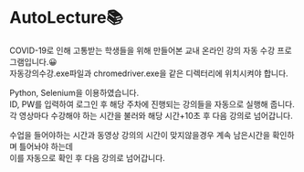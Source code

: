 # AutoLecture📚

COVID-19로 인해 고통받는 학생들을 위해 만들어본 교내 온라인 강의 자동 수강 프로그램입니다.😀   
자동강의수강.exe파일과 chromedriver.exe을 같은 디렉터리에 위치시켜야 합니다.   
  
Python, Selenium을 이용하였습니다.  
ID, PW를 입력하여 로그인 후
해당 주차에 진행되는 강의들을 자동으로 실행해 줍니다.  
각 영상마다 수강해야 하는 시간을 불러와 해당 시간+10초 후 다음 강의로 넘어갑니다.  

수업을 들어야하는 시간과 동영상 강의의 시간이 맞지않을경우 계속 남은시간을 확인하며 틀어놔야 하는데   
이를 자동으로 확인 후 다음 강의로 넘어갑니다.   
  
